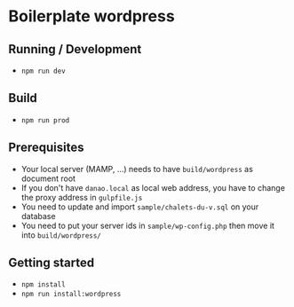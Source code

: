 # Boilerplate wordpress

## Running / Development
* `npm run dev`

## Build
* `npm run prod`

## Prerequisites
* Your local server (MAMP, ...) needs to have `build/wordpress` as document root
* If you don't have `danao.local` as local web address, you have to change the proxy address in `gulpfile.js`
* You need to update and import `sample/chalets-du-v.sql` on your database
* You need to put your server ids in `sample/wp-config.php` then move it into `build/wordpress/`

## Getting started
* `npm install`
* `npm run install:wordpress`
